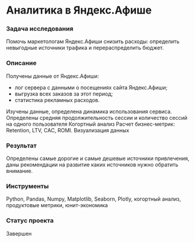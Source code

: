 # Аналитика в Яндекс.Афише

### Задача исследования
Помочь маркетологам Яндекс.Афиши снизить расходы: определить невыгодные источники трафика и перераспределить бюджет.  

### Описание
Получены данные от Яндекс.Афиши:
 - лог сервера с данными о посещениях сайта Яндекс.Афиши;
 - выгрузка всех заказов за этот период;
 - статистика рекламных расходов.
 
Изучены данные, определена динамика использования сервиса.
Определены средняя продолжительность сессии и количество сессий на одного пользователя
Когортный анализ
Расчет бизнес-метрик: Retention, LTV, CAC, ROMI.
Визуализация данных 

 
### Результат
Определены самые дорогие и самые дешевые источники привлечения, даны рекомендации на развитие каких источников нужно обратить внимание.
 

### Инструменты
Python, Pandas, Numpy, Matplotlib, Seaborn, Plotly, когортный анализ, продуктовые метрики, юнит-экономика

### Статус проекта

Завершен
